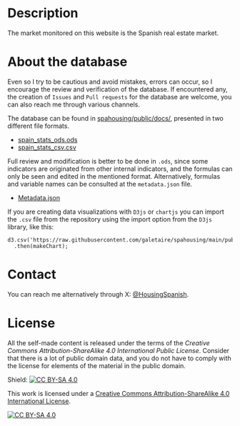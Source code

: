 # Description

The market monitored on this website is the Spanish real estate market.

# About the database

Even so I try to be cautious and avoid mistakes, errors can occur, so I encourage the review and verification of the database. If encountered any, the creation of ``Issues`` and ``Pull requests`` for the database are welcome, you can also reach me through various channels.

The database can be found in [spahousing/public/docs/](https://github.com/galetaire/spahousing/tree/main/public/docs), presented in two different file formats.
  - [spain_stats_ods.ods](https://github.com/galetaire/spahousing/blob/main/public/docs/spain_stats_ods.ods)
  - [spain_stats_csv.csv](https://github.com/galetaire/spahousing/blob/main/public/docs/spain_stats_csv.csv)

Full review and modification is better to be done in ``.ods``, since some indicators are originated from other internal indicators, and the formulas can only be seen and edited in the mentioned format. Alternatively, formulas and variable names can be consulted at the ``metadata.json`` file.

- [Metadata.json](https://github.com/galetaire/spahousing/raw/main/public/docs/metadata.json)

If you are creating data visualizations with ``D3js`` or ``chartjs`` you can import the ``.csv`` file from the repository using the import option from the ``D3js`` library, like this:

```
d3.csv('https://raw.githubusercontent.com/galetaire/spahousing/main/public/docs/spain_stats_csv.csv')
  .then(makeChart);
```

# Contact

You can reach me alternatively through X: [@HousingSpanish](https://x.com/HousingSpanish).

# License

All the self-made content is released under the terms of the _Creative Commons Attribution-ShareAlike 4.0 International Public License_. Consider that there is a lot of public domain data, and you do not have to comply with the license for elements of the material in the public domain.

Shield: [![CC BY-SA 4.0][cc-by-sa-shield]][cc-by-sa]

This work is licensed under a
[Creative Commons Attribution-ShareAlike 4.0 International License][cc-by-sa].

[![CC BY-SA 4.0][cc-by-sa-image]][cc-by-sa]

[cc-by-sa]: http://creativecommons.org/licenses/by-sa/4.0/
[cc-by-sa-image]: https://licensebuttons.net/l/by-sa/4.0/88x31.png
[cc-by-sa-shield]: https://img.shields.io/badge/License-CC%20BY--SA%204.0-lightgrey.svg
